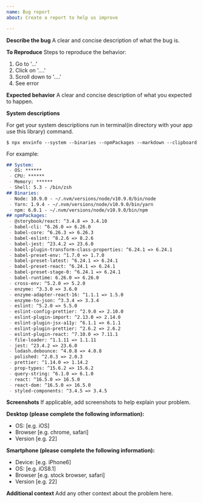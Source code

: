 ```yaml
---
name: Bug report
about: Create a report to help us improve

---
```


**Describe the bug**
A clear and concise description of what the bug is.

**To Reproduce**
Steps to reproduce the behavior:
1. Go to '...'
2. Click on '....'
3. Scroll down to '....'
4. See error

**Expected behavior**
A clear and concise description of what you expected to happen.

**System descriptions**

For get your system descriptions run in terminal(in directory with your app use this library) command.
```
$ npx envinfo --system --binaries --npmPackages --markdown --clipboard
```

For example:

```markdown
## System:
 - OS: ******
 - CPU: ******
 - Memory: ******
 - Shell: 5.3 - /bin/zsh
## Binaries:
 - Node: 10.9.0 - ~/.nvm/versions/node/v10.9.0/bin/node
 - Yarn: 1.9.4 - ~/.nvm/versions/node/v10.9.0/bin/yarn
 - npm: 6.0.1 - ~/.nvm/versions/node/v10.9.0/bin/npm
## npmPackages:
 - @storybook/react: ^3.4.8 => 3.4.10 
 - babel-cli: ^6.26.0 => 6.26.0 
 - babel-core: ^6.26.3 => 6.26.3 
 - babel-eslint: ^8.2.6 => 8.2.6 
 - babel-jest: ^23.4.2 => 23.6.0 
 - babel-plugin-transform-class-properties: ^6.24.1 => 6.24.1 
 - babel-preset-env: ^1.7.0 => 1.7.0 
 - babel-preset-latest: ^6.24.1 => 6.24.1 
 - babel-preset-react: ^6.24.1 => 6.24.1 
 - babel-preset-stage-0: ^6.24.1 => 6.24.1 
 - babel-runtime: 6.26.0 => 6.26.0 
 - cross-env: ^5.2.0 => 5.2.0 
 - enzyme: ^3.3.0 => 3.6.0 
 - enzyme-adapter-react-16: ^1.1.1 => 1.5.0 
 - enzyme-to-json: ^3.3.4 => 3.3.4 
 - eslint: ^5.2.0 => 5.5.0 
 - eslint-config-prettier: ^2.9.0 => 2.10.0 
 - eslint-plugin-import: ^2.13.0 => 2.14.0 
 - eslint-plugin-jsx-a11y: ^6.1.1 => 6.1.1 
 - eslint-plugin-prettier: ^2.6.2 => 2.6.2 
 - eslint-plugin-react: ^7.10.0 => 7.11.1 
 - file-loader: ^1.1.11 => 1.1.11 
 - jest: ^23.4.2 => 23.6.0 
 - lodash.debounce: ^4.0.8 => 4.0.8 
 - polished: ^2.0.3 => 2.0.3 
 - prettier: ^1.14.0 => 1.14.2 
 - prop-types: ^15.6.2 => 15.6.2 
 - query-string: ^6.1.0 => 6.1.0 
 - react: ^16.5.0 => 16.5.0 
 - react-dom: ^16.5.0 => 16.5.0 
 - styled-components: ^3.4.5 => 3.4.5 
```

**Screenshots**
If applicable, add screenshots to help explain your problem.

**Desktop (please complete the following information):**
 - OS: [e.g. iOS]
 - Browser [e.g. chrome, safari]
 - Version [e.g. 22]

**Smartphone (please complete the following information):**
 - Device: [e.g. iPhone6]
 - OS: [e.g. iOS8.1]
 - Browser [e.g. stock browser, safari]
 - Version [e.g. 22]

**Additional context**
Add any other context about the problem here.
